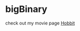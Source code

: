 # bigBinary
check out my movie page 
[Hobbit](https://neetocode.com/site/ahith-mathew%20chirackal/HCJ-EDF)
